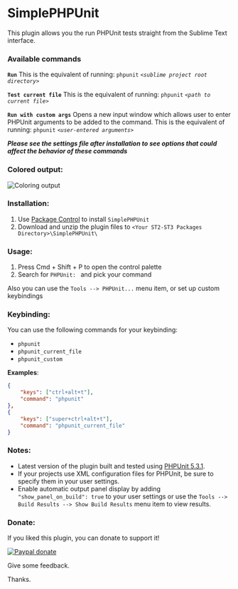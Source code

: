 SimplePHPUnit
===============

This plugin allows you the run PHPUnit tests straight from the Sublime Text interface.

### Available commands
**`Run`**
This is the equivalent of running: `phpunit` _`<sublime project root directory>`_

**`Test current file`**
This is the equivalent of running: `phpunit` _`<path to current file>`_

**`Run with custom args`**
Opens a new input window which allows user to enter PHPUnit arguments to be added to the command.  This is the equivalent of running: `phpunit` _`<user-entered arguments>`_

***Please see the settings file after installation to see options that could affect the behavior of these commands***

### Colored output:
![Coloring output](https://raw.github.com/m0nah/SimplePHPUnit-for-Sublime-Text/master/Screen%20Shot.png)

### Installation:
1. Use [Package Control](https://packagecontrol.io/installation) to install `SimplePHPUnit`
2. Download and unzip the plugin files to `<Your ST2-ST3 Packages Directory>\SimplePHPUnit\`

### Usage:
1. Press Cmd + Shift + P to open the control palette
2. Search for `PHPUnit: ` and pick your command

Also you can use the `Tools --> PHPUnit...` menu item, or set up custom keybindings

### Keybinding:
You can use the following commands for your keybinding:

- `phpunit`
- `phpunit_current_file`
- `phpunit_custom`

**Examples**:
```json
{
	"keys": ["ctrl+alt+t"],
	"command": "phpunit"
},
{
	"keys": ["super+ctrl+alt+t"],
	"command": "phpunit_current_file"
}
```

### Notes:
- Latest version of the plugin built and tested using [PHPUnit 5.3.1](https://phpunit.de/).
- If your projects use XML configuration files for PHPUnit, be sure to specify them in your user settings.
- Enable automatic output panel display by adding `"show_panel_on_build": true` to your user settings or use the `Tools --> Build Results --> Show Build Results` menu item to view results.

### Donate:
If you liked this plugin, you can donate to support it!

[![Paypal donate](https://www.paypalobjects.com/en_US/i/btn/btn_donate_LG.gif)](https://www.paypal.com/cgi-bin/webscr?cmd=_s-xclick&hosted_button_id=SZ6YWJUGFM9J8)

Give some feedback.

Thanks.
